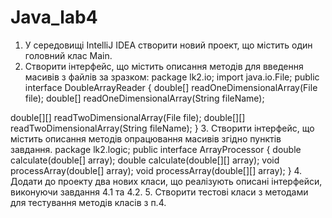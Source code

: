 # Java_lab4
1. У середовищі IntelliJ IDEA створити новий проект, що містить один головний
клас Main.
2. Створити інтерфейс, що містить описання методів для введення масивів з
файлів за зразком:
package lk2.io;
import java.io.File;
public interface DoubleArrayReader {
 double[] readOneDimensionalArray(File file);
 double[] readOneDimensionalArray(String fileName);

 double[][] readTwoDimensionalArray(File file);
 double[][] readTwoDimensionalArray(String fileName);
}
3. Створити інтерфейс, що містить описання методів опрацювання масивів
згідно пунктів завдання.
package lk2.logic;
public interface ArrayProcessor {
 double calculate(double[] array);
 double calculate(double[][] array);
 void processArray(double[] array);
 void processArray(double[][] array);
}
4. Додати до проекту два нових класи, що реалізують описані інтерфейси,
виконуючи завдання 4.1 та 4.2.
5. Створити тестові класи з методами для тестування методів класів з п.4.
